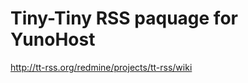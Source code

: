 Tiny-Tiny RSS paquage for YunoHost
======================

http://tt-rss.org/redmine/projects/tt-rss/wiki
